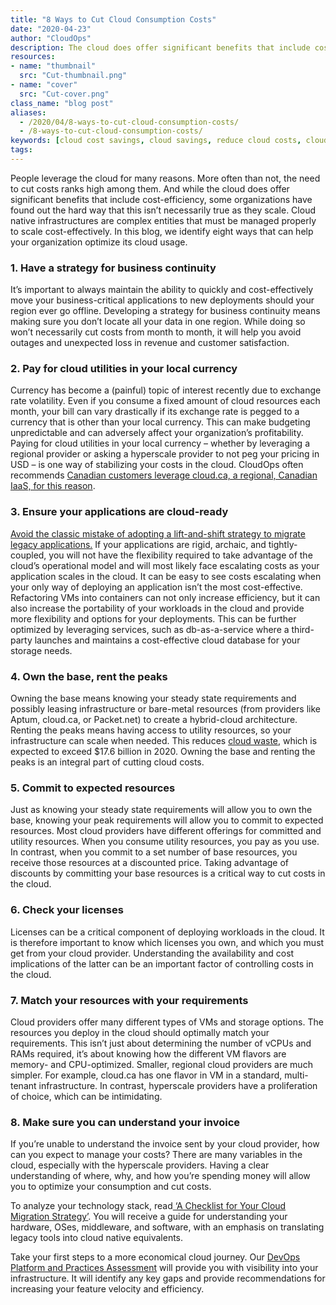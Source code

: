 ```yaml
---
title: "8 Ways to Cut Cloud Consumption Costs"
date: "2020-04-23"
author: "CloudOps"
description: The cloud does offer significant benefits that include cost-efficiency, but certain best practices must be followed.
resources:
- name: "thumbnail"
  src: "Cut-thumbnail.png"
- name: "cover"
  src: "Cut-cover.png"
class_name: "blog post"
aliases:
  - /2020/04/8-ways-to-cut-cloud-consumption-costs/
  - /8-ways-to-cut-cloud-consumption-costs/
keywords: [cloud cost savings, cloud savings, reduce cloud costs, cloud consumption savings]
tags:
---
```



<p>People leverage the cloud for many reasons. More often than not, the need to cut costs ranks high among them. And while the cloud does offer significant benefits that include cost-efficiency, some organizations have found out the hard way that this isn’t necessarily true as they scale. Cloud native infrastructures are complex entities that must be managed properly to scale cost-effectively. In this blog, we identify eight ways that can help your organization optimize its cloud usage.</p>

<h3>1. Have a strategy for business continuity</h3>

<p>It’s important to always maintain the ability to quickly and cost-effectively move your business-critical applications to new deployments should your region ever go offline. Developing a strategy for business continuity means making sure you don’t locate all your data in one region. While doing so won’t necessarily cut costs from month to month, it will help you avoid outages and unexpected loss in revenue and customer satisfaction.</p>

<h3>2. Pay for cloud utilities in your local currency</h3>

<p>Currency has become a (painful) topic of interest recently due to exchange rate volatility. Even if you consume a fixed amount of cloud resources each month, your bill can vary drastically if its exchange rate is pegged to a currency that is other than your local currency. This can make budgeting unpredictable and can adversely affect your organization’s profitability. Paying for cloud utilities in your local currency – whether by leveraging a regional provider or asking a hyperscale provider to not peg your pricing in USD – is one way of stabilizing your costs in the cloud. CloudOps often recommends <a href="https://cloud.ca/">Canadian customers leverage cloud.ca, a regional, Canadian IaaS, for this reason</a>.</p>

<h3>3. Ensure your applications are cloud-ready</h3>

<p><a href="https://www.cloudops.com/2018/08/how-to-choose-a-cloud-provider-6-factors-to-think-about-when-migrating-to-the-cloud/">Avoid the classic mistake of adopting a lift-and-shift strategy to migrate legacy applications.</a> If your applications are rigid, archaic, and tightly-coupled, you will not have the flexibility required to take advantage of the cloud’s operational model and will most likely face escalating costs as your application scales in the cloud. It can be easy to see costs escalating when your only way of deploying an application isn’t the most cost-effective. Refactoring VMs into containers can not only increase efficiency, but it can also increase the portability of your workloads in the cloud and provide more flexibility and options for your deployments. This can be further optimized by leveraging services, such as db-as-a-service where a third-party launches and maintains a cost-effective cloud database for your storage needs.</p>

<h3>4. Own the base, rent the peaks</h3>

<p>Owning the base means knowing your steady state requirements and possibly leasing infrastructure or bare-metal resources (from providers like Aptum, cloud.ca, or Packet.net) to create a hybrid-cloud architecture. Renting the peaks means having access to utility resources, so your infrastructure can scale when needed. This reduces <a href="https://devops.com/the-cloud-is-booming-but-so-is-cloud-waste/">cloud waste</a>, which is expected to exceed $17.6 billion in 2020. Owning the base and renting the peaks is an integral part of cutting cloud costs.</p>

<h3>5. Commit to expected resources</h3>

<p>Just as knowing your steady state requirements will allow you to own the base, knowing your peak requirements will allow you to commit to expected resources. Most cloud providers have different offerings for committed and utility resources. When you consume utility resources, you pay as you use. In contrast, when you commit to a set number of base resources, you receive those resources at a discounted price. Taking advantage of discounts by committing your base resources is a critical way to cut costs in the cloud.</p>

<h3>6. Check your licenses</h3>

<p>Licenses can be a critical component of deploying workloads in the cloud. It is therefore important to know which licenses you own, and which you must get from your cloud provider. Understanding the availability and cost implications of the latter can be an important factor of controlling costs in the cloud.</p>

<h3>7. Match your resources with your requirements</h3>

<p>Cloud providers offer many different types of VMs and storage options. The resources you deploy in the cloud should optimally match your requirements. This isn’t just about determining the number of vCPUs and RAMs required, it’s about knowing how the different VM flavors are memory- and CPU-optimized. Smaller, regional cloud providers are much simpler. For example, cloud.ca has one flavor in VM in a standard, multi-tenant infrastructure. In contrast, hyperscale providers have a proliferation of choice, which can be intimidating.</p>

<h3>8. Make sure you can understand your invoice</h3>

<p>If you’re unable to understand the invoice sent by your cloud provider, how can you expect to manage your costs? There are many variables in the cloud, especially with the hyperscale providers. Having a clear understanding of where, why, and how you’re spending money will allow you to optimize your consumption and cut costs.</p>

<p>To analyze your technology stack, read<a href="/resources/white-papers/a-checklist-for-your-cloud-migration-strategy/"> ‘A Checklist for Your Cloud Migration Strategy’</a>. You will receive a guide for understanding your hardware, OSes, middleware, and software, with an emphasis on translating legacy tools into cloud native equivalents.</p>

<p>Take your first steps to a more economical cloud journey. Our <a href="/devops-platform-practices-assessment/">DevOps Platform and Practices Assessment</a> will provide you with visibility into your infrastructure. It will identify any key gaps and provide recommendations for increasing your feature velocity and efficiency.</p>